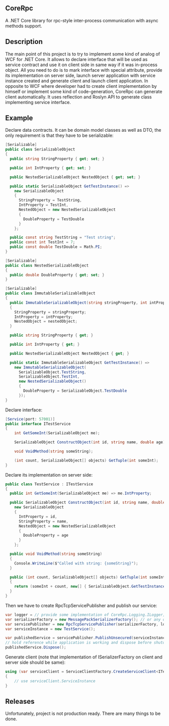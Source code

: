 ## CoreRpc
A .NET Core library for rpc-style inter-process communication with async methods support.

## Description
The main point of this project is to try to implement some kind of analog of WCF for .NET Core. It allows to declare interface that will be used as service contract and use it on client side in same way if it was in-process object. All you need to do is to mark interface with special attribute, provide its implementation on server side, launch server application with service instance created and generate client and launch client application.
In opposite to WCF where developer had to create client implementation by himself or implement some kind of code-generation, CoreRpc can generate client automatically. It uses reflection and Roslyn API to generate class implementing service interface.

## Example
Declare data contracts. It can be domain model classes as well as DTO, the only requirement is that they have to be serializable:
```C#
[Serializable]
public class SerializableObject
{
  public string StringProperty { get; set; }

  public int IntProperty { get; set; }

  public NestedSerializableObject NestedObject { get; set; }

  public static SerializableObject GetTestInstance() =>
    new SerializableObject
    {
      StringProperty = TestString,
      IntProperty = TestInt,
      NestedObject = new NestedSerializableObject
      {
        DoubleProperty = TestDouble
      }
    };

  public const string TestString = "Test string";
  public const int TestInt = 7;
  public const double TestDouble = Math.PI;
}

[Serializable]
public class NestedSerializableObject 
{
  public double DoubleProperty { get; set; }
}

[Serializable]
public class ImmutableSerializableObject
{
  public ImmutableSerializableObject(string stringProperty, int intProperty, NestedSerializableObject nestedObject)
  {
    StringProperty = stringProperty;
    IntProperty = intProperty;
    NestedObject = nestedObject;
  }

  public string StringProperty { get; }

  public int IntProperty { get; }

  public NestedSerializableObject NestedObject { get; }

  public static ImmutableSerializableObject GetTestInstance() =>
    new ImmutableSerializableObject(
      SerializableObject.TestString, 
      SerializableObject.TestInt, 
      new NestedSerializableObject()
      {
        DoubleProperty = SerializableObject.TestDouble
      });
}
```

Declare interface:
```C#
[Service(port: 57001)]
public interface ITestService
{
    int GetSomeInt(SerializableObject me);

    SerializableObject ConstructObject(int id, string name, double age);

    void VoidMethod(string someString);

    (int count, SerializableObject[] objects) GetTuple(int someInt);
}
```

Declare its implementation on server side:
```C#
public class TestService : ITestService
{
  public int GetSomeInt(SerializableObject me) => me.IntProperty;

  public SerializableObject ConstructObject(int id, string name, double age) =>
    new SerializableObject
    {
      IntProperty = id,
      StringProperty = name,
      NestedObject = new NestedSerializableObject
      {
        DoubleProperty = age
      }
    };

  public void VoidMethod(string someString)
  {
    Console.WriteLine($"Called with string: {someString}");
  }

  public (int count, SerializableObject[] objects) GetTuple(int someInt)
  {
    return (someInt + count, new[] { SerializableObject.GetTestInstance() });
  }
}
```

Then we have to create RpcTcpServicePublisher and publish our service:
```C#
var logger = // provide some implementation of CoreRpc.Logging.ILogger;
var serializerFactory = new MessagePackSerializerFactory(); // or any other implementation of ISerializerFactory
var servicePublisher = new RpcTcpServicePublisher(serializerFactory, logger);
var serviceInstance = new TestService();

var publishedService = servicePublisher.PublishUnsecured(serviceInstance, serviceShutdownTimeout: TimeSpan.FromMinutes(1)); // use PublishSecured() for SSL commnications.
// hold reference while application is working and dispose before shutdown
publishedService.Dispose();
```

Generate client (note that implementation of ISerializerFactory on client and server side should be same):
```C#
using (var serviceClient = ServiceClientFactory.CreateServiceClient<ITestService>("<service address>", logger, serializerFactory)) // use CreateSecuredServiceClient for SSL communications.
{
    // use serviceClient.ServiceInstance
}
```

## Releases
Unfortunately, project is not production ready. There are many things to be done.
